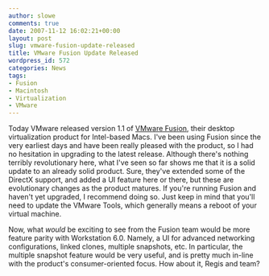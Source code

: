 ```yaml
---
author: slowe
comments: true
date: 2007-11-12 16:02:21+00:00
layout: post
slug: vmware-fusion-update-released
title: VMware Fusion Update Released
wordpress_id: 572
categories: News
tags:
- Fusion
- Macintosh
- Virtualization
- VMware
---
```


Today VMware released version 1.1 of [VMware Fusion](http://www.vmware.com/mac/), their desktop virtualization product for Intel-based Macs. I've been using Fusion since the very earliest days and have been really pleased with the product, so I had no hesitation in upgrading to the latest release. Although there's nothing terribly revolutionary here, what I've seen so far shows me that it is a solid update to an already solid product. Sure, they've extended some of the DirectX support, and added a UI feature here or there, but these are evolutionary changes as the product matures. If you're running Fusion and haven't yet upgraded, I recommend doing so. Just keep in mind that you'll need to update the VMware Tools, which generally means a reboot of your virtual machine.

Now, what _would_ be exciting to see from the Fusion team would be more feature parity with Workstation 6.0. Namely, a UI for advanced networking configurations, linked clones, multiple snapshots, etc. In particular, the multiple snapshot feature would be very useful, and is pretty much in-line with the product's consumer-oriented focus. How about it, Regis and team?
